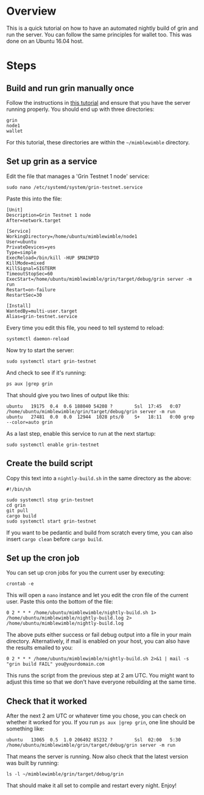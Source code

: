 # Overview
This is a quick tutorial on how to have an automated nightly build of grin and run the server. You can follow the same principles for wallet too. This was done on an Ubuntu 16.04 host.
# Steps
## Build and run grin manually once
Follow the instructions in [this tutorial](https://github.com/mimblewimble/grin/blob/master/doc/build.md) and ensure that you have the server running properly. You should end up with three directories:
```
grin
node1
wallet
```
For this tutorial, these directories are within the `~/mimblewimble` directory.
## Set up grin as a service
Edit the file that manages a 'Grin Testnet 1 node' service:
```
sudo nano /etc/systemd/system/grin-testnet.service
```
Paste this into the file:
```
[Unit]
Description=Grin Testnet 1 node
After=network.target

[Service]
WorkingDirectory=/home/ubuntu/mimblewimble/node1
User=ubuntu
PrivateDevices=yes
Type=simple
ExecReload=/bin/kill -HUP $MAINPID
KillMode=mixed
KillSignal=SIGTERM
TimeoutStopSec=60
ExecStart=/home/ubuntu/mimblewimble/grin/target/debug/grin server -m run
Restart=on-failure
RestartSec=30

[Install]
WantedBy=multi-user.target
Alias=grin-testnet.service
```
Every time you edit this file, you need to tell systemd to reload:
```
systemctl daemon-reload
```
Now try to start the server:
```
sudo systemctl start grin-testnet
```
And check to see if it's running:
```
ps aux |grep grin
```
That should give you two lines of output like this:
```
ubuntu   19175  0.4  0.6 188040 54208 ?        Ssl  17:45   0:07 /home/ubuntu/mimblewimble/grin/target/debug/grin server -m run
ubuntu   27481  0.0  0.0  12944  1028 pts/0    S+   18:11   0:00 grep --color=auto grin
```
As a last step, enable this service to run at the next startup:
```
sudo systemctl enable grin-testnet
```
## Create the build script
Copy this text into a `nightly-build.sh` in the same directory as the above:
```
#!/bin/sh

sudo systemctl stop grin-testnet
cd grin
git pull
cargo build
sudo systemctl start grin-testnet
```
If you want to be pedantic and build from scratch every time, you can also insert `cargo clean` before `cargo build`.
## Set up the cron job
You can set up cron jobs for you the current user by executing:
```
crontab -e
```
This will open a `nano` instance and let you edit the cron file of the current user. Paste this onto the bottom of the file:
```
0 2 * * * /home/ubuntu/mimblewimble/nightly-build.sh 1> /home/ubuntu/mimblewimble/nightly-build.log 2> /home/ubuntu/mimblewimble/nightly-build.log
```
The above puts either success or fail debug output into a file in your main directory. Alternatively, if mail is enabled on your host, you can also have the results emailed to you:
```
0 2 * * * /home/ubuntu/mimblewimble/nightly-build.sh 2>&1 | mail -s "grin build FAIL" you@yourdomain.com
```
This runs the script from the previous step at 2 am UTC. You might want to adjust this time so that we don't have everyone rebuilding at the same time.
## Check that it worked
After the next 2 am UTC or whatever time you chose, you can check on whether it worked for you. If you run `ps aux |grep grin`, one line should be something like:
```
ubuntu   13065  0.5  1.0 206492 85232 ?        Ssl  02:00   5:30 /home/ubuntu/mimblewimble/grin/target/debug/grin server -m run
```
That means the server is running. Now also check that the latest version was built by running:
```
ls -l ~/mimblewimble/grin/target/debug/grin
```
That should make it all set to compile and restart every night. Enjoy!